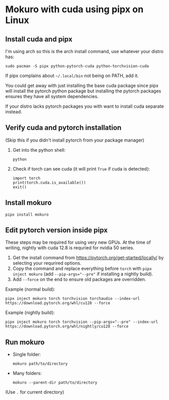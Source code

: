 # Mokuro with cuda using pipx on Linux

## Install cuda and pipx

I'm using arch so this is the arch install command, use whatever your distro has:

```
sudo pacman -S pipx python-pytorch-cuda python-torchvision-cuda
```

If pipx complains about `~/.local/bin` not being on PATH, add it.

You could get away with just installing the base cuda package since pipx will install the pytorch python package but installing the pytorch packages ensures they have all system dependencies.

If your distro lacks pytorch packages you with want to install cuda separate instead.

## Verify cuda and pytorch installation

(Skip this if you didn't install pytorch from your package manager)

1. Get into the python shell:

    ```
    python
    ```

2. Check if torch can see cuda (it will print `True` if cuda is detected):

    ```
    import torch
    print(torch.cuda.is_available())
    exit()
    ```

## Install mokuro

```
pipx install mokuro
```

## Edit pytorch version inside pipx

These steps may be required for using very new GPUs. At the time of writing, nightly with cuda 12.8 is requried for nvidia 50 series.

1. Get the install command from https://pytorch.org/get-started/locally/ by selecting your requrired options.
2. Copy the command and replace everything before `torch` with `pipx inject mokuro` (add `--pip-args="--pre"` if installing a nightly build).
3. Add `--force` on the end to ensure old packages are overridden.

Example (normal build):
```
pipx inject mokuro torch torchvision torchaudio --index-url https://download.pytorch.org/whl/cu128 --force
```

Example (nightly build):
```
pipx inject mokuro torch torchvision --pip-args="--pre" --index-url https://download.pytorch.org/whl/nightly/cu128 --force
```

## Run mokuro

- Single folder:

    ```
    mokuro path/to/directory
    ```

- Many folders:

    ```
    mokuro --parent-dir path/to/directory
    ```

(Use `.` for current directory)
